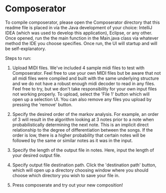 Composerator
============

To compile composerator, please open the Composerator directory that this readme file is placed in via the Java development of your choice: IntelliJ IDEA (which was used to develop this application), Eclipse, or any other. Once opened, run the the main function in the Main.java class via whatever method the IDE you choose specifies. Once run, the UI will startup and will be self-explanatory. 

Steps to run:

1. Upload MIDI files. We've included 4 sample midi files to test with Composerator. Feel free to use your own MIDI files but be aware that not all midi files were compiled and built with the same underlying structure and we do not have a robust enough midi decoder to read in any files. Feel free to try, but we don't take responsibility for your own input files not working properly. To upload, select the 'File 1' button which will open up a selection UI. You can also remove any files you upload by pressing the 'remove' button.

2. Specify the desired order of the markov analysis. For example, an order of 3 will result in the algorithm looking at 3 notes prior to a note when probabilistically determining the next note. This is an implicit direct relationship to the degree of differentiation between the songs. If the order is low, there is a higher probability that certain notes will be followed by the same or similar notes as it was in the input.

3. Specify the length of the output file in notes. Here, input the length of your desired output file.

4. Specify output file destination path. Click the 'destination path' button, which will open up a directory choosing window where you should choose which directory you wish to save your file in. 

5. Press composerate and try out your new composition!
